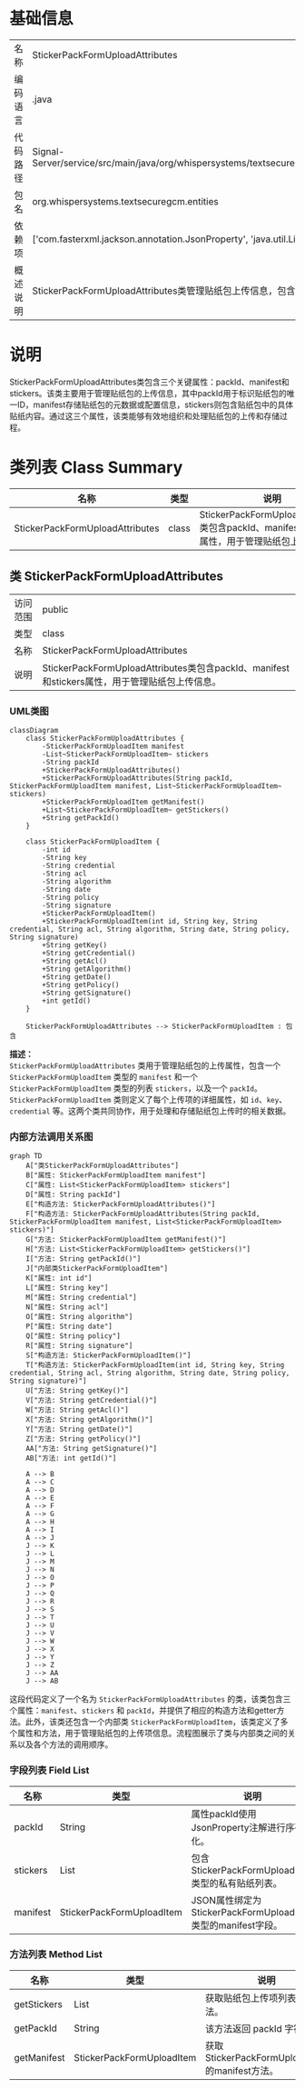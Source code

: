 # 基础信息

|      |      |
|------|------|
| 名称 | StickerPackFormUploadAttributes |
| 编码语言 | .java |
| 代码路径 | Signal-Server/service/src/main/java/org/whispersystems/textsecuregcm/entities/StickerPackFormUploadAttributes.java |
| 包名 | org.whispersystems.textsecuregcm.entities |
| 依赖项 | ['com.fasterxml.jackson.annotation.JsonProperty', 'java.util.List'] |
| 概述说明 | StickerPackFormUploadAttributes类管理贴纸包上传信息，包含packId、manifest和stickers属性。 |

# 说明

StickerPackFormUploadAttributes类包含三个关键属性：packId、manifest和stickers。该类主要用于管理贴纸包的上传信息，其中packId用于标识贴纸包的唯一ID，manifest存储贴纸包的元数据或配置信息，stickers则包含贴纸包中的具体贴纸内容。通过这三个属性，该类能够有效地组织和处理贴纸包的上传和存储过程。

# 类列表 Class Summary

| 名称   | 类型  | 说明 |
|-------|------|-------------|
| StickerPackFormUploadAttributes | class | StickerPackFormUploadAttributes类包含packId、manifest和stickers属性，用于管理贴纸包上传信息。 |



## 类 StickerPackFormUploadAttributes

|      |      |
|------|------|
| 访问范围 | public |
| 类型 | class |
| 名称 | StickerPackFormUploadAttributes |
| 说明 | StickerPackFormUploadAttributes类包含packId、manifest和stickers属性，用于管理贴纸包上传信息。 |


### UML类图

```mermaid
classDiagram
    class StickerPackFormUploadAttributes {
        -StickerPackFormUploadItem manifest
        -List~StickerPackFormUploadItem~ stickers
        -String packId
        +StickerPackFormUploadAttributes()
        +StickerPackFormUploadAttributes(String packId, StickerPackFormUploadItem manifest, List~StickerPackFormUploadItem~ stickers)
        +StickerPackFormUploadItem getManifest()
        +List~StickerPackFormUploadItem~ getStickers()
        +String getPackId()
    }

    class StickerPackFormUploadItem {
        -int id
        -String key
        -String credential
        -String acl
        -String algorithm
        -String date
        -String policy
        -String signature
        +StickerPackFormUploadItem()
        +StickerPackFormUploadItem(int id, String key, String credential, String acl, String algorithm, String date, String policy, String signature)
        +String getKey()
        +String getCredential()
        +String getAcl()
        +String getAlgorithm()
        +String getDate()
        +String getPolicy()
        +String getSignature()
        +int getId()
    }

    StickerPackFormUploadAttributes --> StickerPackFormUploadItem : 包含
```

**描述：**  
`StickerPackFormUploadAttributes` 类用于管理贴纸包的上传属性，包含一个 `StickerPackFormUploadItem` 类型的 `manifest` 和一个 `StickerPackFormUploadItem` 类型的列表 `stickers`，以及一个 `packId`。`StickerPackFormUploadItem` 类则定义了每个上传项的详细属性，如 `id`、`key`、`credential` 等。这两个类共同协作，用于处理和存储贴纸包上传时的相关数据。


### 内部方法调用关系图

```mermaid
graph TD
    A["类StickerPackFormUploadAttributes"]
    B["属性: StickerPackFormUploadItem manifest"]
    C["属性: List<StickerPackFormUploadItem> stickers"]
    D["属性: String packId"]
    E["构造方法: StickerPackFormUploadAttributes()"]
    F["构造方法: StickerPackFormUploadAttributes(String packId, StickerPackFormUploadItem manifest, List<StickerPackFormUploadItem> stickers)"]
    G["方法: StickerPackFormUploadItem getManifest()"]
    H["方法: List<StickerPackFormUploadItem> getStickers()"]
    I["方法: String getPackId()"]
    J["内部类StickerPackFormUploadItem"]
    K["属性: int id"]
    L["属性: String key"]
    M["属性: String credential"]
    N["属性: String acl"]
    O["属性: String algorithm"]
    P["属性: String date"]
    Q["属性: String policy"]
    R["属性: String signature"]
    S["构造方法: StickerPackFormUploadItem()"]
    T["构造方法: StickerPackFormUploadItem(int id, String key, String credential, String acl, String algorithm, String date, String policy, String signature)"]
    U["方法: String getKey()"]
    V["方法: String getCredential()"]
    W["方法: String getAcl()"]
    X["方法: String getAlgorithm()"]
    Y["方法: String getDate()"]
    Z["方法: String getPolicy()"]
    AA["方法: String getSignature()"]
    AB["方法: int getId()"]

    A --> B
    A --> C
    A --> D
    A --> E
    A --> F
    A --> G
    A --> H
    A --> I
    A --> J
    J --> K
    J --> L
    J --> M
    J --> N
    J --> O
    J --> P
    J --> Q
    J --> R
    J --> S
    J --> T
    J --> U
    J --> V
    J --> W
    J --> X
    J --> Y
    J --> Z
    J --> AA
    J --> AB
```

这段代码定义了一个名为 `StickerPackFormUploadAttributes` 的类，该类包含三个属性：`manifest`、`stickers` 和 `packId`，并提供了相应的构造方法和getter方法。此外，该类还包含一个内部类 `StickerPackFormUploadItem`，该类定义了多个属性和方法，用于管理贴纸包的上传项信息。流程图展示了类与内部类之间的关系以及各个方法的调用顺序。

### 字段列表 Field List

| 名称  | 类型  | 说明 |
|-------|-------|------|
| packId | String | 属性packId使用JsonProperty注解进行序列化。 |
| stickers | List<StickerPackFormUploadItem> | 包含StickerPackFormUploadItem类型的私有贴纸列表。 |
| manifest | StickerPackFormUploadItem | JSON属性绑定为StickerPackFormUploadItem类型的manifest字段。 |

### 方法列表 Method List

| 名称  | 类型  | 说明 |
|-------|-------|------|
| getStickers | List<StickerPackFormUploadItem> | 获取贴纸包上传项列表的方法。 |
| getPackId | String | 该方法返回 packId 字符串。 |
| getManifest | StickerPackFormUploadItem | 获取StickerPackFormUploadItem的manifest方法。 |




